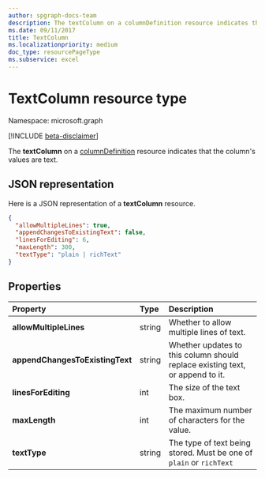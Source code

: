 ```yaml
---
author: spgraph-docs-team
description: The textColumn on a columnDefinition resource indicates that the column's values are text.
ms.date: 09/11/2017
title: TextColumn
ms.localizationpriority: medium
doc_type: resourcePageType
ms.subservice: excel
---
```


# TextColumn resource type

Namespace: microsoft.graph

[!INCLUDE [beta-disclaimer](../../includes/beta-disclaimer.md)]

The **textColumn** on a [columnDefinition](columndefinition.md) resource indicates that the column's values are text.

## JSON representation

Here is a JSON representation of a **textColumn** resource.

<!-- { "blockType": "resource", "@odata.type": "microsoft.graph.textColumn" } -->

```json
{
  "allowMultipleLines": true,
  "appendChangesToExistingText": false,
  "linesForEditing": 6,
  "maxLength": 300,
  "textType": "plain | richText"
}
```

## Properties

| Property                        | Type   | Description                                                                   |
| :------------------------------ | :----- | :---------------------------------------------------------------------------- |
| **allowMultipleLines**          | string | Whether to allow multiple lines of text.                                      |
| **appendChangesToExistingText** | string | Whether updates to this column should replace existing text, or append to it. |
| **linesForEditing**             | int    | The size of the text box.                                                     |
| **maxLength**                   | int    | The maximum number of characters for the value.                               |
| **textType**                    | string | The type of text being stored. Must be one of `plain` or `richText`           |

<!--
{
  "type": "#page.annotation",
  "description": "",
  "keywords": "",
  "section": "documentation",
  "tocPath": "Resources/TextColumn",
  "suppressions": []
}
-->
